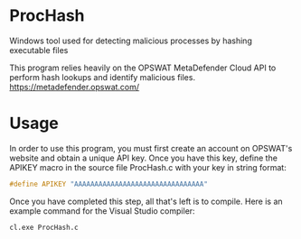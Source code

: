 # ProcHash
Windows tool used for detecting malicious processes by hashing executable files

This program relies heavily on the OPSWAT MetaDefender Cloud API to perform hash lookups and identify malicious files.
https://metadefender.opswat.com/

# Usage
In order to use this program, you must first create an account on OPSWAT's website and obtain a unique API key. Once you have this key, define the APIKEY macro in the source file ProcHash.c with your key in string format:
```c
#define APIKEY "AAAAAAAAAAAAAAAAAAAAAAAAAAAAAAAA"
```

Once you have completed this step, all that's left is to compile. Here is an example command for the Visual Studio compiler:
```
cl.exe ProcHash.c
```

